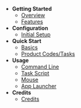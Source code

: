 * **Getting Started**
  * [Overview](/README)
  * [Features](/README?id=features)
* **Configuration**
  * [Initial Setup](/setup)
* **Quick Start**
  * [Basics](/quickstart)
  * [Product Codes/Tasks](/quickstart?id=product-codes-and-tasks)
* **Usage**
  * [Command Line](usage/command-line)
  * [Task Script](usage/task-script)
  * [Mouse](usage/mouse)
  * [App Launcher](usage/app-launcher)
* **Credits**
  * [Credits](/credits)
